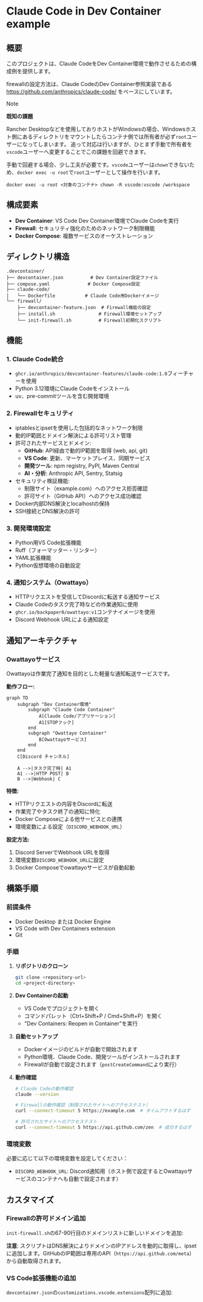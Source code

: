 # Claude Code in Dev Container example

## 概要

このプロジェクトは、Claude CodeをDev Container環境で動作させるための構成例を提供します。

firewallの設定方法は、Claude CodeのDev Container参照実装である https://github.com/anthropics/claude-code/ をベースにしています。

> [!NOTE]
> **既知の課題**
> 
> Rancher Desktopなどを使用しておりホストがWindowsの場合、Windowsホスト側にあるディレクトリをマウントしたらコンテナ側では所有者が必ず`root`ユーザーになってしまいます。
> 追って対応は行いますが、ひとまず手動で所有者を`vscode`ユーザーへ変更することでこの課題を回避できます。
> 
> 手動で回避する場合、少し工夫が必要です。`vscode`ユーザーは`chown`できないため、`docker exec -u root`で`root`ユーザーとして操作を行います。
> 
> ```
> docker exec -u root <対象のコンテナ> chown -R vscode:vscode /workspace
> ```

## 構成要素

- **Dev Container**: VS Code Dev Container環境でClaude Codeを実行
- **Firewall**: セキュリティ強化のためのネットワーク制限機能
- **Docker Compose**: 複数サービスのオーケストレーション

## ディレクトリ構造

```
.devcontainer/
├── devcontainer.json          # Dev Container設定ファイル
├── compose.yaml              # Docker Compose設定
├── claude-code/
│   └── Dockerfile           # Claude Code用Dockerイメージ
└── firewall/
    ├── devcontainer-feature.json  # Firewall機能の設定
    ├── install.sh                # Firewall環境セットアップ
    └── init-firewall.sh          # Firewall初期化スクリプト
```

## 機能

### 1. Claude Code統合

- `ghcr.io/anthropics/devcontainer-features/claude-code:1.0`フィーチャーを使用
- Python 3.12環境にClaude Codeをインストール
- uv、pre-commitツールを含む開発環境

### 2. Firewallセキュリティ

- iptablesとipsetを使用した包括的なネットワーク制限
- 動的IP範囲とドメイン解決による許可リスト管理
- 許可されたサービスとドメイン:
  - **GitHub**: API経由で動的IP範囲を取得 (web, api, git)
  - **VS Code**: 更新、マーケットプレイス、同期サービス
  - **開発ツール**: npm registry, PyPI, Maven Central
  - **AI・分析**: Anthropic API, Sentry, Statsig
- セキュリティ検証機能:
  - 制限サイト（example.com）へのアクセス拒否確認
  - 許可サイト（GitHub API）へのアクセス成功確認
- Docker内部DNS解決とlocalhostの保持
- SSH接続とDNS解決の許可

### 3. 開発環境設定

- Python用VS Code拡張機能
- Ruff（フォーマッター・リンター）
- YAML拡張機能
- Python仮想環境の自動設定

### 4. 通知システム（Owattayo）

- HTTPリクエストを受信してDiscordに転送する通知サービス
- Claude Codeのタスク完了時などの作業通知に使用
- `ghcr.io/backpaper0/owattayo:v1`コンテナイメージを使用
- Discord Webhook URLによる通知設定

## 通知アーキテクチャ

### Owattayoサービス

Owattayoは作業完了通知を目的とした軽量な通知転送サービスです。

**動作フロー:**

```mermaid
graph TD
    subgraph "Dev Container環境"
        subgraph "Claude Code Container"
            A[Claude Code/アプリケーション]
            A1[STOPフック]
        end
        subgraph "Owattayo Container"
            B[Owattayoサービス]
        end
    end
    C[Discord チャンネル]

    A -->|タスク完了時| A1
    A1 -->|HTTP POST| B
    B -->|Webhook| C
```

**特徴:**

- HTTPリクエストの内容をDiscordに転送
- 作業完了やタスク終了の通知に特化
- Docker Composeによる他サービスとの連携
- 環境変数による設定（`DISCORD_WEBHOOK_URL`）

**設定方法:**

1. Discord ServerでWebhook URLを取得
2. 環境変数`DISCORD_WEBHOOK_URL`に設定
3. Docker Composeでowattayoサービスが自動起動

## 構築手順

### 前提条件

- Docker Desktop または Docker Engine
- VS Code with Dev Containers extension
- Git

### 手順

1. **リポジトリのクローン**

   ```bash
   git clone <repository-url>
   cd <project-directory>
   ```

2. **Dev Containerの起動**
   - VS Codeでプロジェクトを開く
   - コマンドパレット（Ctrl+Shift+P / Cmd+Shift+P）を開く
   - "Dev Containers: Reopen in Container"を実行

3. **自動セットアップ**
   - Dockerイメージのビルドが自動で開始されます
   - Python環境、Claude Code、開発ツールがインストールされます
   - Firewallが自動で設定されます（`postCreateCommand`により実行）

4. **動作確認**

   ```bash
   # Claude Codeの動作確認
   claude --version

   # Firewallの動作確認（制限されたサイトへのアクセステスト）
   curl --connect-timeout 5 https://example.com  # タイムアウトするはず

   # 許可されたサイトへのアクセステスト
   curl --connect-timeout 5 https://api.github.com/zen  # 成功するはず
   ```

### 環境変数

必要に応じて以下の環境変数を設定してください：

- `DISCORD_WEBHOOK_URL`: Discord通知用（ホスト側で設定するとOwattayoサービスのコンテナへも自動で設定されます）

## カスタマイズ

### Firewallの許可ドメイン追加

`init-firewall.sh`の67-90行目のドメインリストに新しいドメインを追加:

**注意**: スクリプトはDNS解決によりドメインのIPアドレスを動的に取得し、ipsetに追加します。GitHubのIP範囲は専用のAPI（`https://api.github.com/meta`）から自動取得されます。

### VS Code拡張機能の追加

`devcontainer.json`の`customizations.vscode.extensions`配列に追加:
